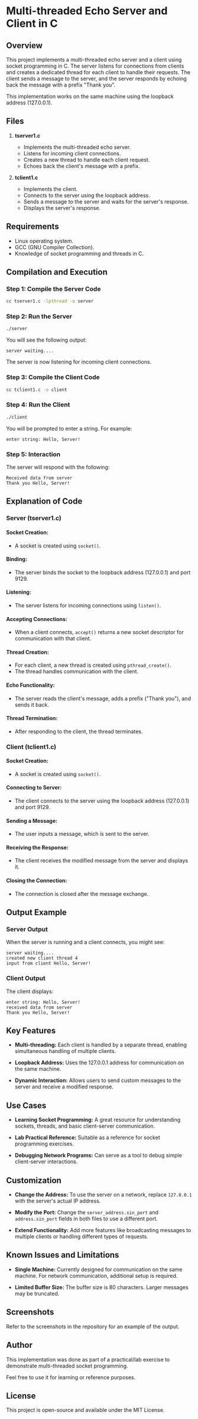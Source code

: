 # Multi-threaded Echo Server and Client in C

## Overview
This project implements a multi-threaded echo server and a client using socket programming in C. The server listens for connections from clients and creates a dedicated thread for each client to handle their requests. The client sends a message to the server, and the server responds by echoing back the message with a prefix "Thank you".

This implementation works on the same machine using the loopback address (127.0.0.1).

## Files
1. **tserver1.c**
   - Implements the multi-threaded echo server.
   - Listens for incoming client connections.
   - Creates a new thread to handle each client request.
   - Echoes back the client's message with a prefix.

2. **tclient1.c**
   - Implements the client.
   - Connects to the server using the loopback address.
   - Sends a message to the server and waits for the server's response.
   - Displays the server's response.

## Requirements
- Linux operating system.
- GCC (GNU Compiler Collection).
- Knowledge of socket programming and threads in C.

## Compilation and Execution

### Step 1: Compile the Server Code
```bash
cc tserver1.c -lpthread -o server
```

### Step 2: Run the Server
```bash
./server
```
You will see the following output:
```text
server waiting....
```
The server is now listening for incoming client connections.

### Step 3: Compile the Client Code
```bash
cc tclient1.c -o client
```

### Step 4: Run the Client
```bash
./client
```
You will be prompted to enter a string. For example:
```text
enter string: Hello, Server!
```

### Step 5: Interaction
The server will respond with the following:
```text
Received data from server
Thank you Hello, Server!
```

## Explanation of Code

### Server (tserver1.c)

#### Socket Creation:
- A socket is created using `socket()`.

#### Binding:
- The server binds the socket to the loopback address (127.0.0.1) and port 9129.

#### Listening:
- The server listens for incoming connections using `listen()`.

#### Accepting Connections:
- When a client connects, `accept()` returns a new socket descriptor for communication with that client.

#### Thread Creation:
- For each client, a new thread is created using `pthread_create()`.
- The thread handles communication with the client.

#### Echo Functionality:
- The server reads the client's message, adds a prefix ("Thank you"), and sends it back.

#### Thread Termination:
- After responding to the client, the thread terminates.

### Client (tclient1.c)

#### Socket Creation:
- A socket is created using `socket()`.

#### Connecting to Server:
- The client connects to the server using the loopback address (127.0.0.1) and port 9129.

#### Sending a Message:
- The user inputs a message, which is sent to the server.

#### Receiving the Response:
- The client receives the modified message from the server and displays it.

#### Closing the Connection:
- The connection is closed after the message exchange.

## Output Example

### Server Output
When the server is running and a client connects, you might see:
```text
server waiting....
created new client thread 4
input from client Hello, Server!
```

### Client Output
The client displays:
```text
enter string: Hello, Server!
received data from server
Thank you Hello, Server!
```

## Key Features
- **Multi-threading:**
  Each client is handled by a separate thread, enabling simultaneous handling of multiple clients.

- **Loopback Address:**
  Uses the 127.0.0.1 address for communication on the same machine.

- **Dynamic Interaction:**
  Allows users to send custom messages to the server and receive a modified response.

## Use Cases
- **Learning Socket Programming:**
  A great resource for understanding sockets, threads, and basic client-server communication.

- **Lab Practical Reference:**
  Suitable as a reference for socket programming exercises.

- **Debugging Network Programs:**
  Can serve as a tool to debug simple client-server interactions.

## Customization
- **Change the Address:**
  To use the server on a network, replace `127.0.0.1` with the server's actual IP address.

- **Modify the Port:**
  Change the `server_address.sin_port` and `address.sin_port` fields in both files to use a different port.

- **Extend Functionality:**
  Add more features like broadcasting messages to multiple clients or handling different types of requests.

## Known Issues and Limitations
- **Single Machine:**
  Currently designed for communication on the same machine. For network communication, additional setup is required.

- **Limited Buffer Size:**
  The buffer size is 80 characters. Larger messages may be truncated.

## Screenshots
Refer to the screenshots in the repository for an example of the output.

## Author
This implementation was done as part of a practical/lab exercise to demonstrate multi-threaded socket programming.

Feel free to use it for learning or reference purposes.

## License
This project is open-source and available under the MIT License.
